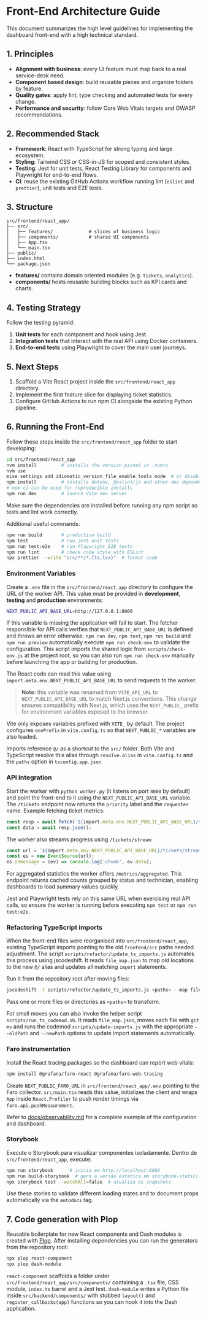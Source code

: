 # Front-End Architecture Guide

This document summarizes the high level guidelines for implementing the dashboard front-end with a high technical standard.

## 1. Principles

- **Alignment with business**: every UI feature must map back to a real service-desk need.
- **Component based design**: build reusable pieces and organize folders by feature.
- **Quality gates**: apply lint, type checking and automated tests for every change.
- **Performance and security**: follow Core Web Vitals targets and OWASP recommendations.

## 2. Recommended Stack

- **Framework**: React with TypeScript for strong typing and large ecosystem.
- **Styling**: Tailwind CSS or CSS-in-JS for scoped and consistent styles.
- **Testing**: Jest for unit tests, React Testing Library for components and Playwright for end-to-end flows.
- **CI**: reuse the existing GitHub Actions workflow running lint (`eslint` and `prettier`), unit tests and E2E tests.

## 3. Structure

```text
src/frontend/react_app/
├── src/
│   ├── features/             # slices of business logic
│   ├── components/           # shared UI components
│   ├── App.tsx
│   └── main.tsx
├── public/
├── index.html
└── package.json
```

- **features/** contains domain oriented modules (e.g. `tickets`, `analytics`).
- **components/** hosts reusable building blocks such as KPI cards and charts.

## 4. Testing Strategy

Follow the testing pyramid:

1. **Unit tests** for each component and hook using Jest.
2. **Integration tests** that interact with the real API using Docker containers.
3. **End-to-end tests** using Playwright to cover the main user journeys.

## 5. Next Steps

1. Scaffold a Vite React project inside the `src/frontend/react_app` directory.
2. Implement the first feature slice for displaying ticket statistics.
3. Configure GitHub Actions to run npm CI alongside the existing Python pipeline.

## 6. Running the Front-End

Follow these steps inside the `src/frontend/react_app` folder to start developing:

```bash
cd src/frontend/react_app
nvm install         # installs the version pinned in .nvmrc
nvm use
mise settings add idiomatic_version_file_enable_tools node  # or disable idiomatic files
npm install         # installs dotenv, @eslint/js and other dev dependencies
# npm ci can be used for reproducible installs
npm run dev         # launch Vite dev server
```

Make sure the dependencies are installed before running any npm script so tests
and lint work correctly.

Additional useful commands:

```bash
npm run build       # production build
npm test            # run Jest unit tests
npm run test:e2e    # run Playwright E2E tests
npm run lint        # check code style with ESLint
npx prettier --write "src/**/*.{ts,tsx}"  # format code
```

### Environment Variables

Create a `.env` file in the `src/frontend/react_app` directory to configure the URL of the worker API. This value must be provided in **development**, **testing** and **production** environments:

```bash
NEXT_PUBLIC_API_BASE_URL=http://127.0.0.1:8000
```

If this variable is missing the application will fail to start. The fetcher
responsible for API calls verifies that `NEXT_PUBLIC_API_BASE_URL` is defined
 and throws an error otherwise. `npm run dev`, `npm test`, `npm run build` and
 `npm run preview` automatically execute `npm run check-env` to validate the
 configuration. This script imports the shared logic from `scripts/check-env.js`
 at the project root, so you can also run `npm run check-env` manually before
 launching the app or building for production.

The React code can read this value using `import.meta.env.NEXT_PUBLIC_API_BASE_URL` to send requests to the worker.

> **Note**: this variable was renamed from `VITE_API_URL` to `NEXT_PUBLIC_API_BASE_URL` to match Next.js conventions. This change ensures compatibility with Next.js, which uses the `NEXT_PUBLIC_` prefix for environment variables exposed to the browser.

Vite only exposes variables prefixed with `VITE_` by default. The project configures `envPrefix` in `vite.config.ts` so that `NEXT_PUBLIC_*` variables are also loaded.

Imports reference `@/` as a shortcut to the `src/` folder. Both Vite and TypeScript resolve this alias through `resolve.alias` in `vite.config.ts` and the `paths` option in `tsconfig.app.json`.

### API Integration

Start the worker with `python worker.py` (it listens on port `8000` by default) and point the front-end to it using the `NEXT_PUBLIC_API_BASE_URL` variable. The `/tickets` endpoint now returns the `priority` label and the `requester` name. Example fetching ticket metrics:

```ts
const resp = await fetch(`${import.meta.env.NEXT_PUBLIC_API_BASE_URL}/tickets/metrics`);
const data = await resp.json();
```

The worker also streams progress using `/tickets/stream`:

```ts
const url = `${import.meta.env.NEXT_PUBLIC_API_BASE_URL}/tickets/stream`;
const es = new EventSource(url);
es.onmessage = (ev) => console.log('chunk', ev.data);
```

For aggregated statistics the worker offers `/metrics/aggregated`. This endpoint
returns cached counts grouped by status and technician, enabling dashboards to
load summary values quickly.

Jest and Playwright tests rely on this same URL when exercising real API calls, so ensure the worker is running before executing `npm test` or `npm run test:e2e`.

### Refactoring TypeScript imports

When the front-end files were reorganised into `src/frontend/react_app`, existing TypeScript imports pointing to the old `frontend/src` paths needed adjustment. The script `scripts/refactor/update_ts_imports.js` automates this process using jscodeshift. It reads `file_map.json` to map old locations to the new `@/` alias and updates all matching `import` statements.

Run it from the repository root after moving files:

```bash
jscodeshift -t scripts/refactor/update_ts_imports.js <paths> --map file_map.json
```

Pass one or more files or directories as `<paths>` to transform.

For small moves you can also invoke the helper script `scripts/run_ts_codemod.sh`.
It reads `file_map.json`, moves each file with `git mv` and runs the codemod
`scripts/update-imports.js` with the appropriate `--oldPath` and `--newPath`
options to update import statements automatically.


### Faro instrumentation

Install the React tracing packages so the dashboard can report web vitals:

```bash
npm install @grafana/faro-react @grafana/faro-web-tracing
```

Create `NEXT_PUBLIC_FARO_URL` in `src/frontend/react_app/.env` pointing to the
Faro collector. `src/main.tsx` reads this value, initializes the client and
wraps `App` inside `React.Profiler` to push render timings via
`faro.api.pushMeasurement`.

Refer to [docs/observability.md](observability.md) for a complete example of
the configuration and dashboard.

### Storybook

Execute o Storybook para visualizar componentes isoladamente. Dentro de
`src/frontend/react_app`, execute:

```bash
npm run storybook      # inicia em http://localhost:6006
npm run build-storybook  # gera a versão estática em storybook-static/
npx storybook test --watchAll=false  # atualiza os snapshots
```

Use these stories to validate different loading states and to document props
automatically via the `autodocs` tag.

## 7. Code generation with Plop

Reusable boilerplate for new React components and Dash modules is created with
[Plop](https://plopjs.com/). After installing dependencies you can run the
generators from the repository root:

```bash
npx plop react-component
npx plop dash-module
```

`react-component` scaffolds a folder under
`src/frontend/react_app/src/components/` containing a `.tsx` file, CSS module,
`index.ts` barrel and a Jest test. `dash-module` writes a Python file inside
`src/backend/components/` with stubbed `layout()` and `register_callbacks(app)`
functions so you can hook it into the Dash application.
